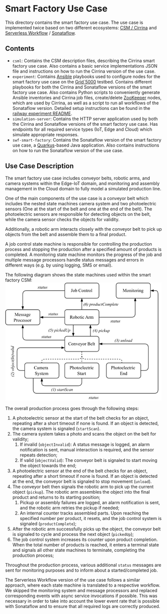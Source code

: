 # Smart Factory Use Case

This directory contains the smart factory use case.
The use case is implemented twice based on two different ecosystems: 
[CSM / Cirrina](https://git.uibk.ac.at/informatik/dps/dps-dc-software/cirrina-project/cirrina) and
[Serverless Workflow](https://serverlessworkflow.io/) / [Sonataflow](https://sonataflow.org/serverlessworkflow/latest/index.html).

## Contents

- `csml`: Contains the CSM description files, describing the Cirrina smart factory use case. Also contains a basic 
  service implementations JSON file and instructions on how to run the Cirrina version of the use case.
- `experiment`: Contains [Ansible](https://www.ansible.com/) playbooks used to configure nodes for the smart factory 
  use case on the [Grid`5000](https://www.grid5000.fr/w/Grid5000:Home) testbed. Contains different playbooks for both
  the Cirrina and Sonataflow versions of the smart factory use case. Also contains Python scripts to conveniently
  generate Ansible inventories and Cirrina job files, create/delete [ZooKeeper](https://zookeeper.apache.org/) nodes,
  which are used by Cirrina, as well as a script to run all workflows of the Sonataflow version. Detailed setup
  instructions can be found in the [railway experiment README](../railway/experiment/README.md).
- `simulation-server`: Contains the HTTP server application used by both the Cirrina and Sonataflow
  versions of the smart factory use case. Has endpoints for all required service types (IoT, Edge and Cloud) which
  simulate appropriate responses.
- `swf-smart-factory`: Contains the Sonataflow version of the smart factory use case, a 
  [Quarkus](https://quarkus.io/)-based Java application. Also contains instructions on how to run the Sonataflow version 
  of the use case.

## Use Case Description

The smart factory use case includes conveyor belts, robotic arms, and camera systems within the Edge-IoT domain, and 
monitoring and assembly management in the Cloud domain to fully model a simulated production line.

One of the main components of the use case is a conveyor belt which includes the nested state machines camera system
and two photoelectric sensors (One at the start of the belt and one at the end of the belt). The photoelectric sensors
are responsible for detecting objects on the belt, while the camera sensor checks the objects for validity.

Additionally, a robotic arm interacts closely with the conveyor belt to pick up objects from the belt and assemble
them to a final product.

A job control state machine is responsible for controlling the production process and stopping the production after
a specified amount of products is completed. A monitoring state machine monitors the progress of the job and multiple
message processors handle status messages and errors in different ways (e.g. by using logging, SMS or email).

The following diagram shows the state machines used within the smart factory CSM:
![Use Case Diagram](images/smart_factory.png "Use Case Diagram")

The overall production process goes through the following steps:

1. A photoelectric sensor at the start of the belt checks for an object, repeating after a short timeout if none is 
   found. If an object is detected, the camera system is signaled (`startScan`).
2. The camera system takes a photo and scans the object on the belt for validity;
   1. If invalid (`objectInvalid`): A status message is logged, an alarm notification is sent, manual interaction is 
      required, and the sensor repeats detection;
   2. If valid (`objectValid`): The conveyor belt is signaled to start moving the object towards the end;
3. A photoelectric sensor at the end of the belt checks for an object, repeating after a short timeout if none is found.
   If an object is detected at the end, the conveyor belt is signaled to stop movement (`unload`).
4. The conveyor belt then signals the robotic arm to pick up the current object (`pickup`). The robotic arm assembles 
   the object into the final product and returns to its starting position;
   1. Pickup or assembly failures are logged, an alarm notification is sent, and the robotic arm retries the pickup if 
      needed;
   2. An internal counter tracks assembled parts. Upon reaching the specified number per product, it resets, and the 
      job control system is signaled (`productComplete`);
5. After the robotic arm successfully picks up the object, the conveyor belt is signaled to cycle and process the next 
   object (`pickedUp`);
6. The job control system increases its counter upon product completion. When the total number of products is reached, 
   it enters a terminal state and signals all other state machines to terminate, completing the production process;

Throughout the production process, various additional `status` messages are sent for monitoring purposes and to inform 
about a started/completed job.

The Serverless Workflow version of the use case follows a similar approach, where each state machine is translated to
a respective workflow. We skipped the monitoring system and message processors and replaced corresponding events with 
async service invocations if possible. This was necessary in order to take into account the lower event rate that is 
possible with Sonataflow and to ensure that all required logs are correctly produced.
